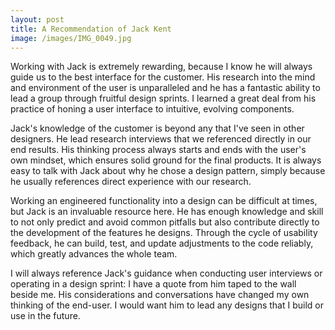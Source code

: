 ```yaml
---
layout: post
title: A Recommendation of Jack Kent
image: /images/IMG_0049.jpg
---
```


Working with Jack is extremely rewarding, because I know he will always guide us to the best interface for the customer. His research into the mind and environment of the user is unparalleled and he has a fantastic ability to lead a group through fruitful design sprints. I learned a great deal from his practice of honing a user interface to intuitive, evolving components.

Jack's knowledge of the customer is beyond any that I've seen in other designers. He lead research interviews that we referenced directly in our end results. His thinking process always starts and ends with the user's own mindset, which ensures solid ground for the final products. It is always easy to talk with Jack about why he chose a design pattern, simply because he usually references direct experience with our research.

Working an engineered functionality into a design can be difficult at times, but Jack is an invaluable resource here. He has enough knowledge and skill to not only predict and avoid common pitfalls but also contribute directly to the development of the features he designs. Through the cycle of usability feedback, he can build, test, and update adjustments to the code reliably, which greatly advances the whole team.

I will always reference Jack's guidance when conducting user interviews or operating in a design sprint: I have a quote from him taped to the wall beside me. His considerations and conversations have changed my own thinking of the end-user. I would want him to lead any designs that I build or use in the future. 
